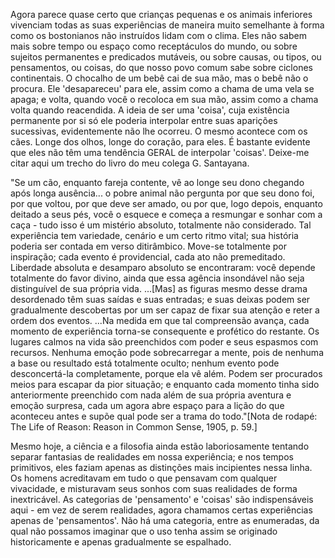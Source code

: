 Agora parece quase certo que crianças pequenas e os animais inferiores vivenciam todas as suas experiências de maneira muito semelhante à forma como os bostonianos não instruídos lidam com o clima. Eles não sabem mais sobre tempo ou espaço como receptáculos do mundo, ou sobre sujeitos permanentes e predicados mutáveis, ou sobre causas, ou tipos, ou pensamentos, ou coisas, do que nosso povo comum sabe sobre ciclones continentais. O chocalho de um bebê cai de sua mão, mas o bebê não o procura. Ele 'desapareceu' para ele, assim como a chama de uma vela se apaga; e volta, quando você o recoloca em sua mão, assim como a chama volta quando reacendida. A ideia de ser uma 'coisa', cuja existência permanente por si só ele poderia interpolar entre suas aparições sucessivas, evidentemente não lhe ocorreu. O mesmo acontece com os cães. Longe dos olhos, longe do coração, para eles. É bastante evidente que eles não têm uma tendência GERAL de interpolar 'coisas'. Deixe-me citar aqui um trecho do livro do meu colega G. Santayana.

"Se um cão, enquanto fareja contente, vê ao longe seu dono chegando após longa ausência... o pobre animal não pergunta por que seu dono foi, por que voltou, por que deve ser amado, ou por que, logo depois, enquanto deitado a seus pés, você o esquece e começa a resmungar e sonhar com a caça - tudo isso é um mistério absoluto, totalmente não considerado. Tal experiência tem variedade, cenário e um certo ritmo vital; sua história poderia ser contada em verso ditirâmbico. Move-se totalmente por inspiração; cada evento é providencial, cada ato não premeditado. Liberdade absoluta e desamparo absoluto se encontraram: você depende totalmente do favor divino, ainda que essa agência insondável não seja distinguível de sua própria vida. ...[Mas] as figuras mesmo desse drama desordenado têm suas saídas e suas entradas; e suas deixas podem ser gradualmente descobertas por um ser capaz de fixar sua atenção e reter a ordem dos eventos. ...Na medida em que tal compreensão avança, cada momento de experiência torna-se consequente e profético do restante. Os lugares calmos na vida são preenchidos com poder e seus espasmos com recursos. Nenhuma emoção pode sobrecarregar a mente, pois de nenhuma a base ou resultado está totalmente oculto; nenhum evento pode desconcertá-la completamente, porque ela vê além. Podem ser procurados meios para escapar da pior situação; e enquanto cada momento tinha sido anteriormente preenchido com nada além de sua própria aventura e emoção surpresa, cada um agora abre espaço para a lição do que aconteceu antes e supõe qual pode ser a trama do todo."[Nota de rodapé: The Life of Reason: Reason in Common Sense, 1905, p. 59.]

Mesmo hoje, a ciência e a filosofia ainda estão laboriosamente tentando separar fantasias de realidades em nossa experiência; e nos tempos primitivos, eles faziam apenas as distinções mais incipientes nessa linha. Os homens acreditavam em tudo o que pensavam com qualquer vivacidade, e misturavam seus sonhos com suas realidades de forma inextricável. As categorias de 'pensamento' e 'coisas' são indispensáveis aqui - em vez de serem realidades, agora chamamos certas experiências apenas de 'pensamentos'. Não há uma categoria, entre as enumeradas, da qual não possamos imaginar que o uso tenha assim se originado historicamente e apenas gradualmente se espalhado.